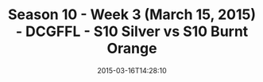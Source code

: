 ---
title: Season 10 - Week 3 (March 15, 2015) - DCGFFL - S10 Silver vs S10 Burnt Orange
teams-score:
- team: _teams/s10-silver.md
  score: 27
- team: _teams/s10-burnt-orange.md
  score: 20
mvp: Ken G. (Silver); Jake C. (Burnt Orange)
game-ball: N/A
season: 10
week:
date: '2015-03-16T14:28:10'
pageid: season-10-week-three-4441-vs-4422
---